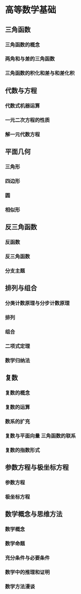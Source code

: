 # 高等数学基础

## 三角函数

### 三角函数的概念

### 两角和与差的三角函数

### 三角函数的积化和差与和差化积

## 代数与方程

### 代数式机器运算

### 一元二次方程的性质

### 解一元代数方程

## 平面几何

### 三角形

### 四边形

### 圆

### 相似形

## 反三角函数

### 反函数

### 反三角函数

### 分支主题

## 排列与组合

### 分类计数原理与分步计数原理

### 排列

### 组合

### 二项式定理

### 数学归纳法

## 复数

### 复数的概念

### 复数的运算

### 数系的扩充

### 复数与平面向量 三角函数的联系

### 复数的指数形式

## 参数方程与极坐标方程

### 参数方程

### 极坐标方程

## 数学概念与思维方法

### 数学概念

### 数学命题

### 充分条件与必要条件

### 数学中的推理和证明

### 数学方法漫谈
